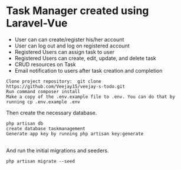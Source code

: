<h1>Task Manager created using Laravel-Vue </h1>
<ul>
    <li>User can can create/register his/her account</li>
    <li>User can log out and log on registered account</li>
    <li>Registered Users can assign task to user</li>
    <li>Registered Users can create,  edit, update, and delete task </li>
    <li>CRUD resources on Task</li>
<li>Email notification to users after task creation and completion</li>
 </ul>
 
<div class="snippet-clipboard-content position-relative overflow-auto" data-snippet-clipboard-copy-content="git clone https://github.com/Veejay15/veejay-s-todo.git
Run command composer install
Run cp .env.example .env
">
<pre><code>Clone project repository:  git clone https://github.com/Veejay15/veejay-s-todo.git
Run command composer install
Make a copy of the .env.example file to .env. You can do that by running cp .env.example .env
</code></pre>
</div>
<p>Then create the necessary database.</p>
<div class="snippet-clipboard-content position-relative overflow-auto" data-snippet-clipboard-copy-content="php artisan db
create database blog
">
<pre>
<code>php artisan db
create database taskmanagement
Generate app key by running php artisan key:generate
</code>
</pre>
</div>
<p>And run the initial migrations and seeders.</p>
<div class="snippet-clipboard-content position-relative overflow-auto" data-snippet-clipboard-copy-content="php artisan migrate --seed
">
<pre><code>php artisan migrate --seed
</code></pre>
</div>
